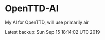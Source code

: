# OpenTTD-AI
My AI for OpenTTD, will use primarily air

Latest backup: Sun Sep 15 18:14:02 UTC 2019
